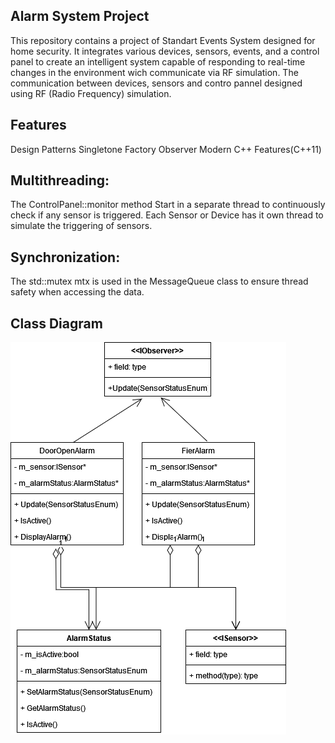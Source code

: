 ## Alarm System Project
This repository contains a project of Standart Events System designed for home security. It integrates various devices, sensors, events, and a control panel to create an intelligent system capable of responding to real-time changes in the environment wich communicate via RF simulation. The communication between devices, sensors and contro pannel designed using RF (Radio Frequency) simulation.
## Features
  Design Patterns
    Singletone
    Factory
    Observer
    Modern C++ Features(C++11)
## Multithreading:
  The ControlPanel::monitor method Start in a separate thread to continuously check if any sensor is triggered.
  Each Sensor or Device has it own thread to simulate the triggering of sensors.
## Synchronization:
  The std::mutex mtx is used in the MessageQueue class to ensure thread safety when accessing the data.
## Class Diagram
![My Image](1.1.1.ClassDiagramm.png)
